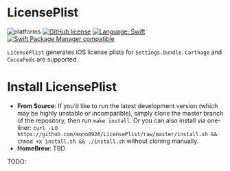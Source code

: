 # LicensePlist

![platforms](https://img.shields.io/badge/platforms-iOS-333333.svg)
[![GitHub license](https://img.shields.io/badge/license-MIT-lightgrey.svg)](https://raw.githubusercontent.com/mono0926/NativePopup/master/LICENSE)
[![Language: Swift](https://img.shields.io/badge/swift-3.1-4BC51D.svg?style=flat)](https://developer.apple.com/swift)
[![Swift Package Manager compatible](https://img.shields.io/badge/Swift%20Package%20Manager-compatible-brightgreen.svg)](https://github.com/apple/swift-package-manager)

`LicensePlist` generates iOS license plists for `Settings.bundle`.
`Carthage` and `CocoaPods` are supported.

# Install LicensePlist

- **From Source**: If you’d like to run the latest development version (which may be highly unstable or incompatible), simply clone the master branch of the repository, then run `make install`. Or you can also install via one-liner: `curl -LO https://github.com/mono0926/LicensePlist/raw/master/install.sh && chmod +x install.sh && ./install.sh` without cloning manually.
- **HomeBrew**: TBD

TODO: